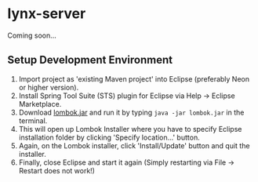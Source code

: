 # lynx-server

Coming soon...

## Setup Development Environment

1. Import project as 'existing Maven project' into Eclipse (preferably Neon or higher version).
2. Install Spring Tool Suite (STS) plugin for Eclipse via Help -> Eclipse Marketplace.
3. Download [lombok.jar](https://projectlombok.org/download) and run it by typing `java -jar lombok.jar` in the terminal.
4. This will open up Lombok Installer where you have to specify Eclipse installation folder by clicking 'Specify location...' button.
5. Again, on the Lombok installer, click 'Install/Update' button and quit the installer.
6. Finally, close Eclipse and start it again (Simply restarting via File -> Restart does not work!)